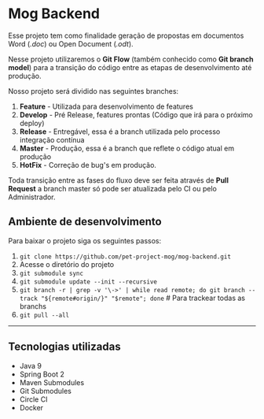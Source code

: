 # Mog Backend

Esse projeto tem como finalidade geração de propostas em documentos Word (_.doc_) ou Open Document (_.odt_).

Nesse projeto utilizaremos o **Git Flow** (também conhecido como **Git branch model**) para a transição do código entre as etapas de desenvolvimento até produção.


Nosso projeto será dividido nas seguintes branches: 

1. **Feature** - Utilizada para desenvolvimento de features
1. **Develop** - Pré Release, features prontas (Código que irá para o próximo deploy)
1. **Release** - Entregável, essa é a branch utilizada pelo processo integração contínua  
1. **Master**  - Produção, essa é a branch que reflete o código atual em produção
1. **HotFix**  - Correção de bug's em produção.
  
Toda transição entre as fases do fluxo deve ser feita através de **Pull Request** a branch master só pode ser atualizada pelo CI ou pelo Administrador.


## Ambiente de desenvolvimento

Para baixar o projeto siga os seguintes passos:

1. `git clone https://github.com/pet-project-mog/mog-backend.git`
1. Acesse o diretório do projeto
1. `git submodule sync`
1. `git submodule update --init --recursive`
1. `git branch -r | grep -v '\->' | while read remote; do git branch --track "${remote#origin/}" "$remote"; done` # Para trackear todas as branchs
1. `git pull --all` 
--- 

## Tecnologias utilizadas
- Java 9 
- Spring Boot 2
- Maven Submodules
- Git Submodules
- Circle CI
- Docker
